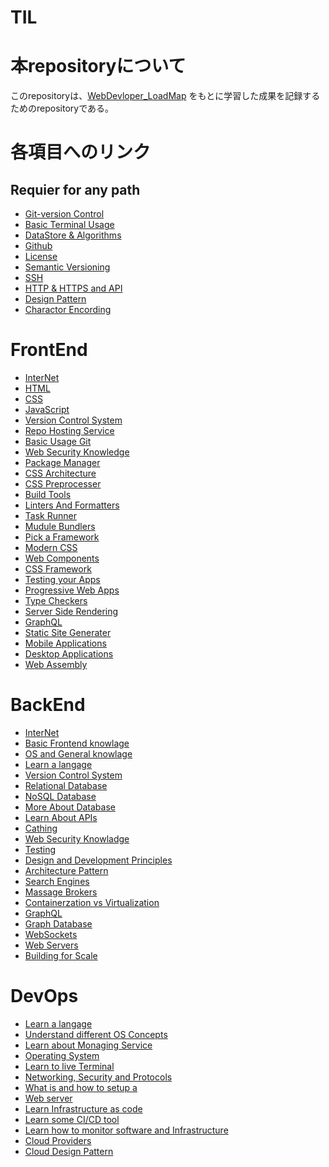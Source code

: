 # TIL
# 本repositoryについて
このrepositoryは、[WebDevloper_LoadMap](https://github.com/kamranahmedse/developer-roadmap)
をもとに学習した成果を記録するためのrepositoryである。

# 各項目へのリンク

## Requier for any path

- [Git-version Control](https://github.com/mamorukudo0927/TIL/blob/main/Requier/git-versionControl.md)
- [Basic Terminal Usage]()
- [DataStore & Algorithms]()
- [Github]()
- [License]()
- [Semantic Versioning]()
- [SSH]()
- [HTTP & HTTPS and API]()
- [Design Pattern]()
- [Charactor Encording]()

# FrontEnd
- [InterNet]()
- [HTML]()
- [CSS]()
- [JavaScript]()
- [Version Control System]()
- [Repo Hosting Service]()
- [Basic Usage Git]()
- [Web Security Knowledge]()
- [Package Manager]()
- [CSS Architecture]()
- [CSS Preprocesser]()
- [Build Tools]()
- [Linters And Formatters]()
- [Task Runner]()
- [Mudule Bundlers]()
- [Pick a Framework]()
- [Modern CSS]()
- [Web Components]()
- [CSS Framework]()
- [Testing your Apps]()
- [Progressive Web Apps]()
- [Type Checkers]()
- [Server Side Rendering]()
- [GraphQL]()
- [Static Site Generater]()
- [Mobile Applications]()
- [Desktop Applications]()
- [Web Assembly]()

# BackEnd
- [InterNet]()
- [Basic Frontend knowlage]()
- [OS and General knowlage]()
- [Learn a langage]()
- [Version Control System]()
- [Relational Database]()
- [NoSQL Database]()
- [More About Database]()
- [Learn About APIs]()
- [Cathing]()
- [Web Security Knowladge]()
- [Testing]()
- [Design and Development Principles]()
- [Architecture Pattern]()
- [Search Engines]()
- [Massage Brokers]()
- [Containerzation vs Virtualization]()
- [GraphQL]()
- [Graph Database]()
- [WebSockets]()
- [Web Servers]()
- [Building for Scale]()

# DevOps
- [Learn a langage]()
- [Understand different OS Concepts]()
- [Learn about Monaging Service]()
- [Operating System]()
- [Learn to live Terminal]()
- [Networking, Security and Protocols]()
- [What is and how to setup a]()
- [Web server]()
- [Learn Infrastructure as code]()
- [Learn some CI/CD tool]()
- [Learn how to monitor software and Infrastructure]()
- [Cloud Providers]()
- [Cloud Design Pattern]()
